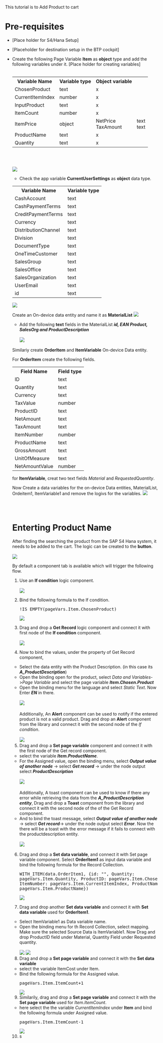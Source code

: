 

This tutorial is to Add Product to cart


# Pre-requisites

- [Place holder for S4/Hana Setup]
- [Placeholder for destination setup in the BTP cockpit]
- Create the following Page Variable <b>Item</b> as <b>object</b> type and add the following variables under it.
[Place holder for creating variables]<br><br>
  <table>
  <tr>
    <th>Variable Name</th>
    <th>Variable type</th>
    <th>Object variable</th>
    
  </tr>
  <tr>
    <td>ChosenProduct</td>
    <td>text</td>
    <td>x</td>
  </tr>
  <tr>
    <td>CurrentItemIndex</td>
    <td>number</td>
    <td>x</td>
  </tr>
<tr>
    <td>InputProduct</td>
    <td>text</td>
    <td>x</td>
  </tr>
  <tr>
    <td>ItemCount</td>
    <td>number</td>
    <td>x</td>
  </tr>
<tr>
    <td>ItemPrice</td>
    <td>object</td>
    <td>NetPrice<br>TaxAmount</td>
    <td>text<br>text</td>
  </tr>
<tr>
    <td>ProductName</td>
    <td>text</td>
    <td>x</td>
</tr>
<tr>
    <td>Quantity</td>
    <td>text</td>
    <td>x</td>
</tr>
</table>
<br><br>

![](Images/06.png)
<br>

- Check the app variable <b>CurrentUserSettings</b> as <b>object</b> data type.

<table>
  <tr>
    <th>Variable Name</th>
    <th>Variable type</th>
    
    
  </tr>
  <tr>
    <td>CashAccount</td>
    <td>text</td>
    
  </tr>
  <tr>
    <td>CashPaymentTerms</td>
    <td>text</td>
    
  </tr>
<tr>
    <td>CreditPaymentTerms</td>
    <td>text</td>
    
  </tr>
  <tr>
    <td>Currency</td>
    <td>text</td>
   
  </tr>
<tr>
    <td>DistributionChannel</td>
    <td>text</td>
 
  </tr>
<tr>
    <td>Division</td>
    <td>text</td>
    
</tr>
<tr>
    <td>DocumentType</td>
    <td>text</td>
</tr>
<tr>
    <td>OneTimeCustomer</td>
    <td>text</td>
</tr>
<tr>
    <td>SalesGroup</td>
    <td>text</td>
</tr>
<tr>
    <td>SalesOffice</td>
    <td>text</td>
</tr>
<tr>
    <td>SalesOrganization</td>
    <td>text</td>
</tr>
<tr>
    <td>UserEmail</td>
    <td>text</td>
</tr>
<tr>
    <td>id</td>
    <td>text</td>
</tr>

</table>

![](Images/07.png)

Create an On-device data entity and name it as <b>MaterialList</b>
![](Images/11.png)
- Add the following <b>text</b> fields in the MaterialList
   <b><i>id, EAN Product, SalesOrg and ProductDescription</b></i><br><br>
   ![](Images/12.png)

Similariy create <b>OrderItem</b> and <b>ItemVariable</b> On-device Data entity.

For <b>OrderItem</b> create the following fields. <table> 
  <tr>
    <th>Field Name</th>
    <th>Field type</th>
    
    
  </tr>
  <tr>
    <td>ID</td>
    <td>text</td>
    
  </tr>
  <tr>
    <td>Quantity</td>
    <td>text</td>
    
  </tr>
<tr>
    <td>Currency</td>
    <td>text</td>
    
  </tr>
  <tr>
    <td>TaxValue</td>
    <td>number</td>
   
  </tr>
<tr>
    <td>ProductID</td>
    <td>text</td>
 
  </tr>
<tr>
    <td>NetAmount</td>
    <td>text</td>
    
</tr>
<tr>
    <td>TaxAmount</td>
    <td>text</td>
</tr>
<tr>
    <td>ItemNumber</td>
    <td>number</td>
</tr>
<tr>
    <td>ProductName</td>
    <td>text</td>
</tr>
<tr>
    <td>GrossAmount</td>
    <td>text</td>
</tr>
<tr>
    <td>UnitOfMeasure</td>
    <td>text</td>
</tr>
<tr>
    <td>NetAmountValue</td>
    <td>number</td>
</tr>
</table>

for <b>ItemVariable</b>, creat two text fields <i>Material</i> and <i>RequestedQuantity</i>.

Now Create a data variables for the on-device Data entities, MaterialList, Ordeitem1, ItemVariable1 and remove the logivs for the variables.
![](Images/13.png)

<br><br>


# Enterting Product Name
After finding the searching the product from the SAP S4 Hana system, it needs to be added to the cart. 
The logic can be created to the <b>button</b>.<br><br>
![](Images/01.png)

By default a component tab is available which will trigger the following flow. 

1. Use an <b>If condition</b> logic component.<br><br>
![](Images/02.png)

2. Bind the following formula to the If condition. <br><pre>!IS_EMPTY(pageVars.Item.ChosenProduct)</pre>
![](Images/03.png)


3. Drag and drop a <b>Get Record</b> logic component and connect it with first node of the <b>If condition</b> component.
<br><br>
![](Images/04.png)

4. Now to bind the values, under the property of Get Record component, 
 - Select the data entity with the Product Description. (in this case its <b><i>A_ProductDescription</b></i>)
 - Open the binding open for the product, select <i>Data and Variables</i>-><i>Page Variable</i> and  select the page variable <b><i>Item.Chosen.Product</i></b>
 - Open the binding menu for the language and select <i>Static Text</i>. Now Enter <B><i>EN</b></i> in there. <br><br>
 ![](Images/05.png)<br><br>
 Additionally, An <b>Alert</b> component can be used to notify if the entered product is not a valid product. Drag and drop an <b>Alert</b> component from the library and connect it with the second node of the <i>If condition</i>. <br><br>
![](Images/08.png)

5. Drag and drop a <b> Set page variable</b> component and connect it with the first node of the Get record component. 
- select the variable <i><b>Item.ProductName</i></b>. 
- For the Assigned value, open the binding menu, select <b><i>Output value of another node</b></i> -> select <b><i>Get record</b></i> -> under the node output select <b><i>ProductDescription</b></i><br><br>
![](Images/09.png)<br><br>
Additionally, A toast component can be used  to know if there any error while retrieving the data from the <b><i>A_ProductDescription entity</b></i>, Drag and drop a <b>Toast</b> component from the library and connect it with the second node of the of the Get Record component. 
- And to bind the toast message, select  <b><i>Output value of another node</b></i> -> select <b><i>Get record</b></i>-> under the node output select <b><i>Error</b></i>. Now the there will be a toast with the error message if it fails to connect with the productdescription entity. <br><br>
![](Images/10.png)

6. Drag and drop a <b>Set data variable</b>, and connect it with Set page variable component. Select <b>OrderItem1</b> as input data variable and bind the following formula for the Record Collection.<pre>WITH_ITEM(data.OrderItem1, {id: "", Quantity: pageVars.Item.Quantity, ProductID: pageVars.Item.ChosenProduct, ItemNumber: pageVars.Item.CurrentItemIndex, ProductName: pageVars.Item.ProductName})</pre>
![](Images/14.png)

7. Drag and drop another <b>Set data variable</b> and connect it with <b>Set data variable</b> used for <b>OrderItem1</b>. 
- Select ItemVariable1 as Data variable name. 
- Open the binding menu for th Record Collection, select mapping. Make sure the selected Source Data is ItemVariable1. Now Drag and drop ProductID field under Material, Quantity Field under Requested quantity.<br><br>
![](Images/15.png)
![](Images/16.png)

8. Drag and drop a <B>Set page variable</b> and connect it with the <b>Set data variable</b>
- select the variable ItemCost under Item. 
- Bind the following formula for the Assigned value. <pre>pageVars.Item.ItemCount+1</pre>
![](Images/17.png)

9. Similarily, drag and drop a <B>Set page variable</b> and connect it with the <b>Set page variable</b> used for <i>Item.ItemCount</i>.
- here select the the variable <i>CurrentItemIndex</i> under <b>Item</b> and bind the following formula under Assigned value. <pre>pageVars.Item.ItemCount-1</pre> 
![](Images/18.png)

10. s